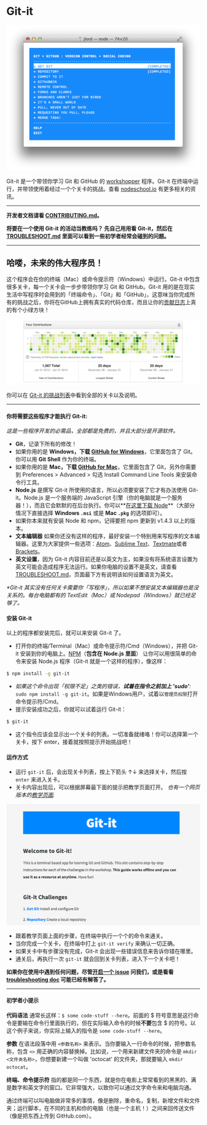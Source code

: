 # Git-it

![ss](https://raw.githubusercontent.com/jlord/git-it/master/git-it-ss.png)

Git-it 是一个带领你学习 Git 和 GitHub 的 [workshopper](https://github.com/rvagg/workshopper) 程序。Git-it 在终端中运行，并带领使用着经过一个个关卡的挑战。查看 [nodeschool.io](http://nodeschool.io) 有更多相关的资讯。

---

**开发者文档请看 [CONTRIBUTING.md](https://github.com/jlord/git-it/blob/master/CONTRIBUTING.md)。**

**将要在一个使用 Git-it 的活动当教练吗？ 先自己用用看 Git-it，然后在 [TROUBLESHOOT.md](https://github.com/jlord/git-it/blob/master/TROUBLESHOOT.md) 里面可以看到一些初学者经常会碰到的问题。**

---

## 哈喽，未来的伟大程序员！

这个程序会在你的终端（Mac）或命令提示符（Windows）中运行。Git-it 中包含很多关卡，每一个关卡会一步步带领你学习 Git 和 GitHub。Git-it 用的是在现实生活中写程序时会用到的「终端命令」、「Git」和「GitHub」，这意味当你完成所有的挑战之后，你将在GitHub上拥有真实的代码仓库，而且让你的[贡献日志](https://github.com/blog/1360-introducing-contributions)上真的有个小绿方块！

![contributions](https://raw.githubusercontent.com/jlord/git-it/master/ghcc.png)

你可以在 [Git-it 的挑战列表](http://jlord.github.io/git-it/index-zhtw.html)中看到全部的关卡以及说明。

---

#### 你将需要这些程序才能执行 Git-it:

_这是一些程序开发的必需品，全部都是免费的，并且大部分是开源软件。_

- **Git**，记录下所有的修改！
 - 如果你用的是 **Windows，下载 [GitHub for Windows](http://windows.github.com)**，它里面包含了 Git。你可以用 **Git Shell** 作为你的终端。
 - 如果你用的是 **Mac，下载 [GitHub for Mac](http://mac.github.com)**，它里面包含了 Git，另外你需要到 Preferences > Advanced > 勾选 Install Command Line Tools 来安装命令行工具。
- **Node.js** 是撰写 Git-it 所使用的语言，所以必须要安装了它才有办法使用 Git-it。Node.js 是一个服务端的 JavaScript 引擎（你的电脑就是一个服务器！），而且它会默默的在后台执行。你可以**[在这里下载 Node](http://nodejs.org/download/)**（大部分情况下直接选择 **Windows `.msi`** 或是 **Mac `.pkg`** 的选项即可）。
 - 如果你本来就有安装 Node 和 npm，记得要把 npm 更新到 v1.4.3 以上的版本。
- **文本编辑器** 如果你还没有这样的程序，最好安装一个特别用来写程序的文本编辑器。这里为大家提供一些选项：[Atom](http://www.atom.io)、[Sublime Text](http://www.sublimetext.com)、[Textmate](http://macromates.com/download)或者[Brackets](http://brackets.io/)。
- **英文设置**，因为 Git-it 内容目前还是以英文为主，如果没有将系统语言设置为英文可能会造成程序无法运行。如果你电脑的设置不是英文，请查看 [TROUBLESHOOT.md](https://github.com/jlord/git-it/blob/master/TROUBLESHOOT.md#system-with-non-english-locale)，页面最下方有说明该如何设置语言为英文。

_*Git-it 其实没有任何关卡需要你「写程序」，所以如果不想安装文本编辑器也是没关系的。每台电脑都有的 TextEdit（Mac）或 Nodepad（Windows）就已经足够了。_

#### 安装 Git-it

以上的程序都安装完后，就可以来安装 Git-it 了。

- 打开你的终端/Terminal（Mac）或命令提示符/Cmd（Windows），并把 Git-it 安装到你的电脑上。[NPM](http://www.npmjs.org)（**包含在 Node.js 里面**） 让你可以用很简单的命令来安装 Node.js 程序（Git-it 就是一个这样的程序），像这样：

```bash
$ npm install -g git-it
```
- _如果这个命令出现「权限不足」之类的错误，**试着在指令之前加上 'sudo'**:_ `sudo npm install -g git-it`。如果是Windows用户，试着以`管理员权限`打开命令提示符/Cmd。
- 提示安装成功之后，你就可以试着运行 Git-it：

```bash
$ git-it
```
- 这个指令应该会显示出一个关卡的列表。一切准备就绪咯！你可以选择第一个关卡，按下 enter，接着就按照提示开始挑战吧！

#### 运作方式

- 运行 `git-it` 后，会出现关卡列表，按上下箭头 ↑↓ 来选择关卡，然后按 `enter` 来进入关卡。
- 关卡内容出现后，可以根据屏幕最下面的提示把教学页面打开。 _也有一个网页版本的[教学页面](http://jlord.github.io/git-it/index-zhtw.html)._

![img](https://raw.githubusercontent.com/jlord/git-it/master/guide-ss.png)

- 跟着教学页面上面的步骤，在终端中执行一个个的命令来通关。
- 当你完成一个关卡，在终端中打上 `git-it verify` 来确认一切正确。
- 如果关卡中有步骤没有完成，Git-it 会出现一些错误信息来告诉你错在哪里。
- 通关后，再执行一次 `git-it` 就会回到关卡列表，进入下一个关卡吧！

**如果你在使用中遇到任何问题，尽管[开启一个 issue](https://github.com/jlord/git-it/issues/new) 问我们，或是看看 [troubleshooting doc](https://github.com/jlord/git-it/blob/master/TROUBLESHOOT.md) 可能已经有解答了。**

---

#### 初学者小提示

**代码语法** 通常长这样：`$ some code-stuff --here`。前面的 $ 符号意思是这行命令是要输在命令行里面执行的，但在实际输入命令的时候**不要**包含 $ 的符号。以这个例子来说，你实际上输入的指令是 `some code-stuff --here`。

**参数** 在语法段落中用 `<参数名称>` 来表示。当你要输入一行命令的时候，把参数名称，包含 `<>` 用正确的内容替换掉。比如说，一个用来新建文件夹的命令是 `mkdir <文件夹名称>`，你想要新建一个叫做 'octocat' 的文件夹，那就要输入 `mkdir octocat`。

**终端、命令提示符** 指的都是同一个东西，就是你在电影上常常看到的黑黑的、满是数字和英文字的窗口。它非常强大，以致你可以通过文字命令来和电脑沟通。

通过终端可以叫电脑做非常多的事情，像是删除，重命名，复制，新增文件和文件夹；运行脚本，在不同的主机和你的电脑（也是一个主机！）之间来回传送文件（像是把东西上传到 GitHub.com）。
